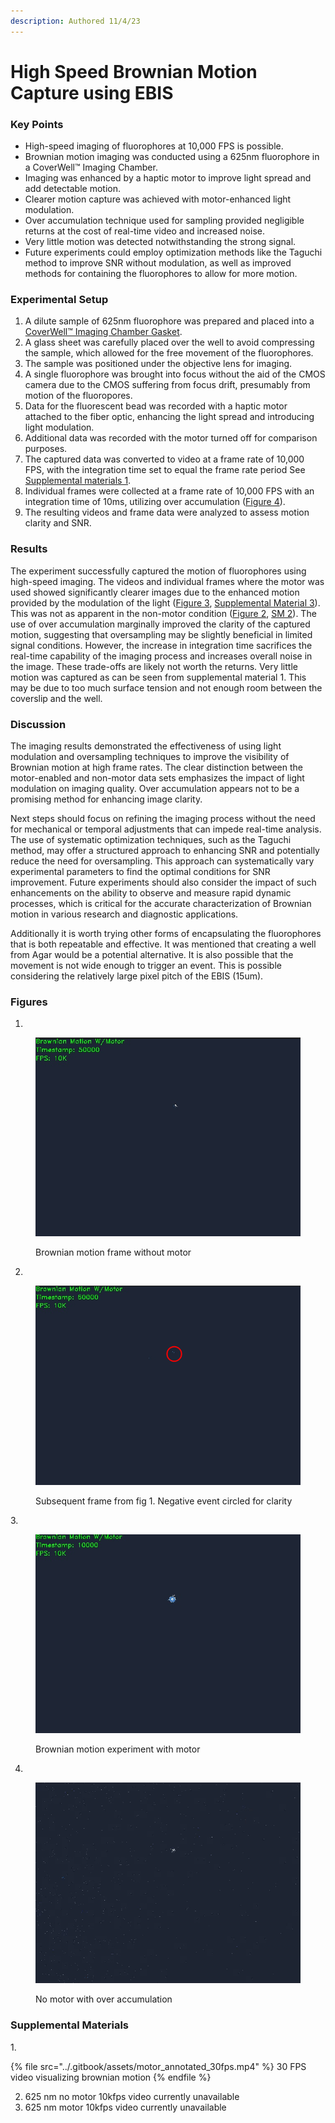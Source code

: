 ```yaml
---
description: Authored 11/4/23
---
```


# High Speed Brownian Motion Capture using EBIS

### Key Points

* High-speed imaging of fluorophores at 10,000 FPS is possible.
* Brownian motion imaging was conducted using a 625nm fluorophore in a CoverWell™ Imaging Chamber.
* Imaging was enhanced by a haptic motor to improve light spread and add detectable motion.
* Clearer motion capture was achieved with motor-enhanced light modulation.
* Over accumulation technique used for sampling provided negligible returns at the cost of real-time video and increased noise.
* Very little motion was detected notwithstanding the strong signal.
* Future experiments could employ optimization methods like the Taguchi method to improve SNR without modulation, as well as improved methods for containing the fluorophores to allow for more motion.

### Experimental Setup

1. A dilute sample of 625nm fluorophore was prepared and placed into a[ CoverWell™ Imaging Chamber Gasket](https://www.thermofisher.com/order/catalog/product/C24727).
2. A glass sheet was carefully placed over the well to avoid compressing the sample, which allowed for the free movement of the fluorophores.
3. The sample was positioned under the objective lens for imaging.
4. A single fluorophore was brought into focus without the aid of the CMOS camera due to the CMOS suffering from focus drift, presumably from motion of the fluoropores.
5. Data for the fluorescent bead was recorded with a haptic motor attached to the fiber optic, enhancing the light spread and introducing light modulation.
6. Additional data was recorded with the motor turned off for comparison purposes.
7. The captured data was converted to video at a frame rate of 10,000 FPS, with the integration time set to equal the frame rate period See[ Supplemental materials 1](high-speed-brownian-motion-capture-using-ebis.md#supplemental-materials).
8. Individual frames were collected at a frame rate of 10,000 FPS with an integration time of 10ms, utilizing over accumulation ([Figure 4](high-speed-brownian-motion-capture-using-ebis.md#figures)).
9. The resulting videos and frame data were analyzed to assess motion clarity and SNR.

### Results

The experiment successfully captured the motion of fluorophores using high-speed imaging. The videos and individual frames where the motor was used showed significantly clearer images due to the enhanced motion provided by the modulation of the light ([Figure 3](high-speed-brownian-motion-capture-using-ebis.md#figures), [Supplemental Material 3](high-speed-brownian-motion-capture-using-ebis.md#supplemental-materials)). This was not as apparent in the non-motor condition ([Figure 2](high-speed-brownian-motion-capture-using-ebis.md#figures), [SM 2](high-speed-brownian-motion-capture-using-ebis.md#supplemental-materials)). The use of over accumulation marginally improved the clarity of the captured motion, suggesting that oversampling may be slightly beneficial in limited signal conditions. However, the increase in integration time sacrifices the real-time capability of the imaging process and increases overall noise in the image. These trade-offs are likely not worth the returns. Very little motion was captured as can be seen from supplemental material 1. This may be due to too much surface tension and not enough room between the coverslip and the well.

### Discussion

The imaging results demonstrated the effectiveness of using light modulation and oversampling techniques to improve the visibility of Brownian motion at high frame rates. The clear distinction between the motor-enabled and non-motor data sets emphasizes the impact of light modulation on imaging quality. Over accumulation appears  not to be a promising method for enhancing image clarity.&#x20;

Next steps should focus on refining the imaging process without the need for mechanical or temporal adjustments that can impede real-time analysis. The use of systematic optimization techniques, such as the Taguchi method, may offer a structured approach to enhancing SNR and potentially reduce the need for oversampling. This approach can systematically vary experimental parameters to find the optimal conditions for SNR improvement. Future experiments should also consider the impact of such enhancements on the ability to observe and measure rapid dynamic processes, which is critical for the accurate characterization of Brownian motion in various research and diagnostic applications.

Additionally it is worth trying other forms of encapsulating the fluorophores that is both repeatable and effective. It was mentioned that creating a well from Agar would be a potential alternative. It is also possible that the movement is not wide enough to trigger an event. This is possible considering the relatively large pixel pitch of the EBIS (15um).

### Figures

1.

<figure><img src="../.gitbook/assets/image (54).png" alt=""><figcaption><p>Brownian motion frame without motor</p></figcaption></figure>

2.

<figure><img src="../.gitbook/assets/image (55).png" alt=""><figcaption><p>Subsequent frame from fig 1. Negative event circled for clarity</p></figcaption></figure>

3\.

<figure><img src="../.gitbook/assets/image (52).png" alt=""><figcaption><p>Brownian motion experiment with motor</p></figcaption></figure>

4.

<figure><img src="../.gitbook/assets/image (53).png" alt=""><figcaption><p>No motor with over accumulation</p></figcaption></figure>

### Supplemental Materials

1\.

{% file src="../.gitbook/assets/motor_annotated_30fps.mp4" %}
30 FPS video visualizing brownian motion
{% endfile %}

2. 625 nm no motor 10kfps video currently unavailable
3. 625 nm motor 10kfps video currently unavailable
